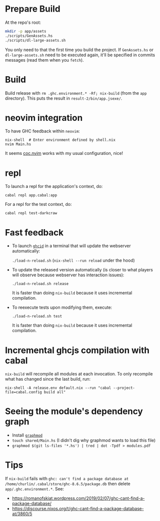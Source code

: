 # Prepare Build

At the repo's root:

```bash
mkdir -p app/assets
./scripts/GenAssets.hs
./scripts/dl-large-assets.sh
```

You only need to that the first time you build the project. If `GenAssets.hs`
or `dl-large-assets.sh` need to be executed again, it'll be specified
in commits messages (read them when you `fetch`).

# Build

Build release with `rm .ghc.environment.* -Rf; nix-build` (from the `app`
directory). This puts the result in `result-2/bin/app.jsexe/`.

# neovim integration

To have GHC feedback within `neovim`:

```
nix-shell  # Enter environment defined by shell.nix
nvim Main.hs
```

It seems [coc.nvim](https://github.com/neoclide/coc.nvim) works
with my usual configuration, nice!

# repl

To launch a repl for the application's context, do:

```
cabal repl app.cabal:app
```

For a repl for the test context, do:

```
cabal repl test-darkcraw
```

# Fast feedback

* To launch [`ghcid`](https://github.com/ndmitchell/ghcid) in a terminal
  that will update the webserver automatically:

  `./load-n-reload.sh` (`nix-shell --run reload` under the hood)
* To update the released version automatically (is closer to what players
  will observe because webserver has interaction issues):

  `./load-n-reload.sh release`

  It is faster than doing `nix-build` because it uses incremental compilation.
* To reexecute tests upon modifying them, execute:

  `./load-n-reload.sh test`

  It is faster than doing `nix-build` because it uses incremental compilation.

# Incremental ghcjs compilation with cabal

`nix-build` will recompile all modules at each invocation. To only recompile
what has changed since the last build, run:

```
nix-shell -A release.env default.nix --run "cabal --project-file=cabal.config build all"
```

# Seeing the module's dependency graph

* Install [`graphmod`](https://github.com/yav/graphmod)
* `touch shared/Main.hs`  (I didn't dig why graphmod wants to load this file)
* `graphmod $(git ls-files '*.hs') | tred | dot -Tpdf > modules.pdf`

# Tips

If `nix-build` fails with `ghc: can't find a package database at /home/churlin/.cabal/store/ghc-8.6.5/package.db`
then delete `app/.ghc.environment.*`. See:

* https://romanofskiat.wordpress.com/2019/02/07/ghc-cant-find-a-package-database/
* https://discourse.nixos.org/t/ghc-cant-find-a-package-database-at/3860/5
